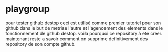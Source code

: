 # playgroup
 pour tester github destop
ceci est utilisé comme premier tutoriel pour son github dans le but de metrise l'autre
et l'agencement des elements dans le fonctionnement de github destop.
voila pourquoi ce repository à ete creer.
maintenant reste a savoir comment on supprime definitivement des repository de son
compte github.
